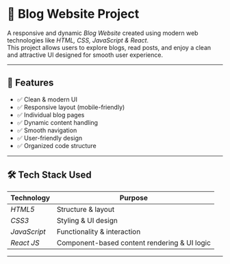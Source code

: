 # 📝 Blog Website Project

A responsive and dynamic *Blog Website* created using modern web technologies like *HTML, CSS, JavaScript & React*.  
This project allows users to explore blogs, read posts, and enjoy a clean and attractive UI designed for smooth user experience.

---

## 🚀 Features

- ✅ Clean & modern UI  
- ✅ Responsive layout (mobile-friendly)  
- ✅ Individual blog pages  
- ✅ Dynamic content handling  
- ✅ Smooth navigation  
- ✅ User-friendly design  
- ✅ Organized code structure  

---

## 🛠 Tech Stack Used

| Technology | Purpose |
|-----------|---------|
| *HTML5* | Structure & layout |
| *CSS3*  | Styling & UI design |
| *JavaScript* | Functionality & interaction |
| *React JS* | Component-based content rendering & UI logic |

---
